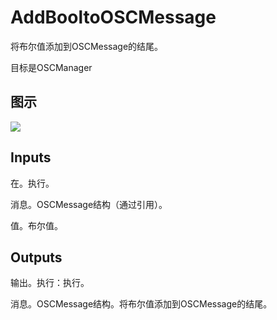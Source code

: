 # AddBooltoOSCMessage

将布尔值添加到OSCMessage的结尾。

目标是OSCManager

## 图示

![]($-20221218-18050578.png)

## Inputs

在。执行。

消息。OSCMessage结构（通过引用）。

值。布尔值。 

## Outputs

输出。执行：执行。

消息。OSCMessage结构。将布尔值添加到OSCMessage的结尾。
